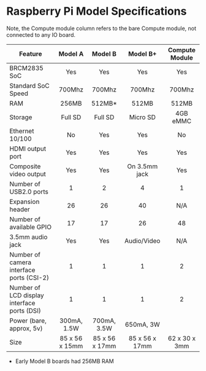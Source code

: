 # Raspberry Pi Model Specifications

Note, the Compute module column refers to the bare Compute module, not connected to any IO board.

|Feature            | Model A | Model B | Model B+ | Compute Module |
|-------------------|:-------:|:-------:|:--------:|:--------------:|
| BRCM2835 SoC | Yes | Yes | Yes | Yes |
| Standard SoC Speed | 700Mhz| 700Mhz| 700Mhz| 700Mhz |
| RAM | 256MB | 512MB* | 512MB | 512MB |
| Storage | Full SD | Full SD | Micro SD | 4GB eMMC |
| Ethernet 10/100 | No | Yes | Yes | No |
| HDMI output port   | Yes | Yes | Yes | Yes |
| Composite video output | Yes | Yes | On 3.5mm jack | Yes |
| Number of USB2.0 ports | 1 | 2 | 4 | 1 | 
| Expansion header | 26 | 26 | 40 | N/A |
| Number of available GPIO | 17 | 17 | 26 | 48 |
| 3.5mm audio jack | Yes | Yes | Audio/Video | N/A
| Number of camera interface ports (CSI-2) | 1 | 1 | 1 | 2 |
| Number of LCD display interface ports (DSI) | 1 | 1 | 1 | 2 |
| Power (bare, approx, 5v) | 300mA, 1.5W | 700mA, 3.5W | 650mA, 3W |
| Size | 85 x 56 x 15mm | 85 x 56 x 17mm | 85 x 56 x 17mm | 62 x 30 x 3mm |


* Early Model B boards had 256MB RAM

